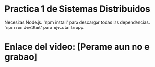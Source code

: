 # Practica 1 de Sistemas Distribuidos

Necesitas Node.js.
    'npm install' para descargar todas las dependencias.
    'npm run devStart' para ejecutar la app.

# Enlace del video: [Perame aun no e grabao]